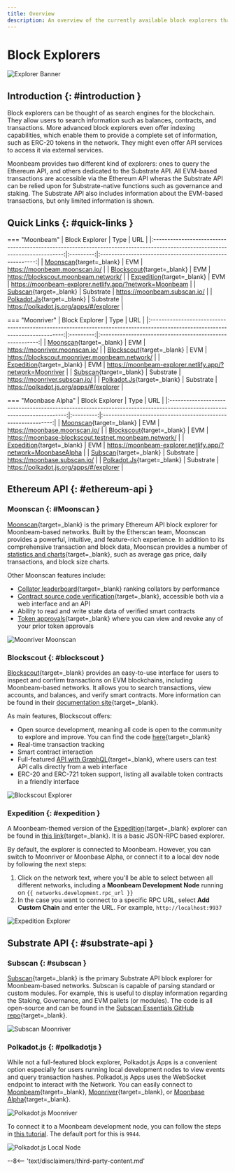 ```yaml
---
title: Overview
description: An overview of the currently available block explorers that may be used to navigate the Substrate and Ethereum layers of Moonbeam.
---
```

# Block Explorers

![Explorer Banner](/images/builders/tools/explorers/overview/explorers-banner.png)

## Introduction {: #introduction } 

Block explorers can be thought of as search engines for the blockchain. They allow users to search information such as balances, contracts, and transactions. More advanced block explorers even offer indexing capabilities, which enable them to provide a complete set of information, such as ERC-20 tokens in the network. They might even offer API services to access it via external services.

Moonbeam provides two different kind of explorers: ones to query the Ethereum API, and others  dedicated to the Substrate API. All EVM-based transactions are accessible via the Ethereum API wheras the Substrate API can be relied upon for Substrate-native functions such as governance and staking. The Substrate API also includes information about the EVM-based transactions, but only limited information is shown. 

## Quick Links {: #quick-links } 

=== "Moonbeam"
    |                                                        Block Explorer                                                        |   Type    |                           URL                           |
    |:----------------------------------------------------------------------------------------------------------------------------:|:---------:|:-------------------------------------------------------:|
    |                                   [Moonscan](https://moonbeam.moonscan.io/){target=_blank}                                   |    EVM    |              https://moonbeam.moonscan.io/              |
    |                              [Blockscout](https://blockscout.moonbeam.network/){target=_blank}                               |    EVM    |          https://blockscout.moonbeam.network/           |
    |                     [Expedition](https://moonbeam-explorer.netlify.app/?network=Moonbeam){target=_blank}                     |    EVM    | https://moonbeam-explorer.netlify.app/?network=Moonbeam |
    |                                    [Subscan](https://moonbeam.subscan.io/){target=_blank}                                    | Substrate |              https://moonbeam.subscan.io/               |
    | [Polkadot.Js](https://polkadot.js.org/apps/?rpc=wss%3A%2F%2Fmoonbeam.api.onfinality.io%2Fpublic-ws#/explorer){target=_blank} | Substrate |         https://polkadot.js.org/apps/#/explorer         |


=== "Moonriver"
    |                                                        Block Explorer                                                         |   Type    |                           URL                            |
    |:-----------------------------------------------------------------------------------------------------------------------------:|:---------:|:--------------------------------------------------------:|
    |                                   [Moonscan](https://moonriver.moonscan.io/){target=_blank}                                   |    EVM    |              https://moonriver.moonscan.io/              |
    |                          [Blockscout](https://blockscout.moonriver.moonbeam.network/){target=_blank}                          |    EVM    |      https://blockscout.moonriver.moonbeam.network/      |
    |                     [Expedition](https://moonbeam-explorer.netlify.app/?network=Moonriver){target=_blank}                     |    EVM    | https://moonbeam-explorer.netlify.app/?network=Moonriver |
    |                                    [Subscan](https://moonriver.subscan.io/){target=_blank}                                    | Substrate |              https://moonriver.subscan.io/               |
    | [Polkadot.Js](https://polkadot.js.org/apps/?rpc=wss%3A%2F%2Fmoonriver.api.onfinality.io%2Fpublic-ws#/explorer){target=_blank} | Substrate |         https://polkadot.js.org/apps/#/explorer          |

=== "Moonbase Alpha"
    |                                                     Block Explorer                                                      |   Type    |                             URL                              |
    |:-----------------------------------------------------------------------------------------------------------------------:|:---------:|:------------------------------------------------------------:|
    |                                [Moonscan](https://moonbase.moonscan.io/){target=_blank}                                 |    EVM    |                https://moonbase.moonscan.io/                 |
    |                   [Blockscout](https://moonbase-blockscout.testnet.moonbeam.network/){target=_blank}                    |    EVM    |    https://moonbase-blockscout.testnet.moonbeam.network/     |
    |                [Expedition](https://moonbeam-explorer.netlify.app/?network=MoonbaseAlpha){target=_blank}                |    EVM    | https://moonbeam-explorer.netlify.app/?network=MoonbaseAlpha |
    |                                 [Subscan](https://moonbase.subscan.io/){target=_blank}                                  | Substrate |                 https://moonbase.subscan.io/                 |
    | [Polkadot.Js](https://polkadot.js.org/apps/?rpc=wss%3A%2F%2Fwss.api.moonbase.moonbeam.network#/explorer){target=_blank} | Substrate |           https://polkadot.js.org/apps/#/explorer            |

## Ethereum API {: #ethereum-api } 

### Moonscan {: #Moonscan } 

[Moonscan](https://moonscan.io/){target=_blank} is the primary Ethereum API block explorer for Moonbeam-based networks. Built by the Etherscan team, Moonscan provides a powerful, intuitive, and feature-rich experience. In addition to its comprehensive transaction and block data, Moonscan provides a number of [statistics and charts](https://moonbeam.moonscan.io/charts){target=_blank}, such as average gas price, daily transactions, and block size charts.

Other Moonscan features include:

 - [Collator leaderboard](https://moonbeam.moonscan.io/collators){target=_blank} ranking collators by performance
 - [Contract source code verification](https://moonscan.io/verifyContract){target=_blank}, accessible both via a web interface and an API
 - Ability to read and write state data of verified smart contracts
 - [Token approvals](https://moonscan.io/tokenapprovalchecker){target=_blank} where you can view and revoke any of your prior token approvals

![Moonriver Moonscan](/images/builders/tools/explorers/overview/explorers-1.png)

### Blockscout {: #blockscout } 

[Blockscout](https://blockscout.moonriver.moonbeam.network/){target=_blank} provides an easy-to-use interface for users to inspect and confirm transactions on EVM blockchains, including Moonbeam-based networks. It allows you to search transactions, view accounts, and balances, and verify smart contracts. More information can be found in their [documentation site](https://docs.blockscout.com/){target=_blank}.

As main features, Blockscout offers:

 - Open source development, meaning all code is open to the community to explore and improve. You can find the code [here](https://github.com/blockscout/blockscout){target=_blank}
 - Real-time transaction tracking
 - Smart contract interaction
 - Full-featured [API with GraphQL](https://blockscout.moonriver.moonbeam.network/graphiql){target=_blank}, where users can test API calls directly from a web interface
 - ERC-20 and ERC-721 token support, listing all available token contracts in a friendly interface

![Blockscout Explorer](/images/builders/tools/explorers/overview/explorers-2.png)

### Expedition {: #expedition } 

A Moonbeam-themed version of the [Expedition](https://github.com/xops/expedition){target=_blank} explorer can be found in [this link](https://moonbeam-explorer.netlify.app/){target=_blank}. It is a basic JSON-RPC based explorer.

By default, the explorer is connected to Moonbeam. However, you can switch to Moonriver or Moonbase Alpha, or connect it to a local dev node by following the next steps:

 1. Click on the network text, where you'll be able to select between all different networks, including a **Moonbeam Development Node** running on `{{ networks.development.rpc_url }}`
 2. In the case you want to connect to a specific RPC URL, select **Add Custom Chain** and enter the URL. For example, `http://localhost:9937`

![Expedition Explorer](/images/builders/tools/explorers/overview/explorers-3.png)

## Substrate API {: #substrate-api } 

### Subscan {: #subscan } 

[Subscan](https://moonbeam.subscan.io/){target=_blank} is the primary Substrate API block explorer for Moonbeam-based networks. Subscan is capable of parsing standard or custom modules. For example, this is useful to display information regarding the Staking, Governance, and EVM pallets (or modules). The code is all open-source and can be found in the [Subscan Essentials GitHub repo](https://github.com/itering/subscan-essentials){target=_blank}.

![Subscan Moonriver](/images/builders/tools/explorers/overview/explorers-4.png)

### Polkadot.js {: #polkadotjs } 

While not a full-featured block explorer, Polkadot.js Apps is a convenient option especially for users running local development nodes to view events and query transaction hashes. Polkadot.js Apps uses the WebSocket endpoint to interact with the Network. You can easily connect to [Moonbeam](https://polkadot.js.org/apps/?rpc=wss%3A%2F%2Fwss.api.moonbeam.network#/explorer){target=_blank}, [Moonriver](https://polkadot.js.org/apps/?rpc=wss%3A%2F%2Fwss.api.moonriver.moonbase.moonbeam.network#/explorer){target=_blank}, or [Moonbase Alpha](https://polkadot.js.org/apps/?rpc=wss%3A%2F%2Fwss.api.moonbase.moonbeam.network#/explorer){target=_blank}.

![Polkadot.js Moonriver](/images/builders/tools/explorers/overview/explorers-5.png)

To connect it to a Moonbeam development node, you can follow the steps in [this tutorial](/builders/get-started/moonbeam-dev/#connecting-polkadot-js-apps-to-a-local-moonbeam-node). The default port for this is `9944`.

![Polkadot.js Local Node](/images/builders/tools/explorers/overview/explorers-6.png)

--8<-- 'text/disclaimers/third-party-content.md'